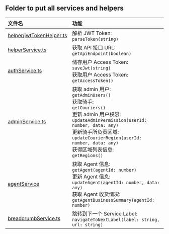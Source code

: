 ## Folder to put all services and helpers

| 文件名                                                 | 功能                                                                                                                                                                                                                                                                                                   |
| :----------------------------------------------------- | :----------------------------------------------------------------------------------------------------------------------------------------------------------------------------------------------------------------------------------------------------------------------------------------------------- |
| [helper/jwtTokenHelper.ts](./helper/jwtTokenHelper.ts) | 解析 JWT Token: </br> `parseToken(string)`                                                                                                                                                                                                                                                             |
| [helperService.ts](./helperService.ts)                 | 获取 API 接口 URL: </br> `getApiEndpoint(boolean)`                                                                                                                                                                                                                                                     |
| [authService.ts](./authService.ts)                     | 储存用户 Access Token: </br> `saveJwt(string)` </br> 获取用户 Access Token: </br> `getAccessToken()` </br>                                                                                                                                                                                             |
| [adminService.ts](./adminService.ts)                   | 获取 admin 用户: </br> `getAdminUsers()` </br> 获取骑手: </br> `getCouriers()` </br> 更新 admin 用户权限: </br> `updateAdminPermission(userId: number, data: any)` </br> 更新骑手所负责区域: </br> `updateCourierRegion(userId: number, data: any)` </br> 获得区域列表信息: </br> `getRegions()` </br> |
| [agentService](./agentService.ts)                      | 获取 Agent 信息: </br> `getAgent(agentId: number)` </br> 更新 Agent 信息: </br> `updateAgent(agentId: number, data: any)` </br> 获取 Agent 收货情况: </br> `getAgentBusinessSummary(agentId: number)`                                                                                                  |
| [breadcrumbService.ts](./breadcrumbService.ts)         | 跳转到下一个 Service Label: </br> `navigateToNextLabel(label: string, url: string)`                                                                                                                                                                                                                    |
